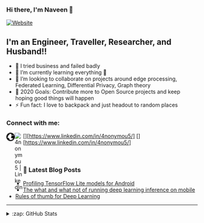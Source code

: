 ### Hi there, I'm Naveen  👋

[![Website](https://img.shields.io/website?label=neevan.me&style=for-the-badge&url=https%3A%2F%2Fneevan.me)](https://neevan.com)


## I'm an Engineer, Traveller, Researcher, and Husband!!

- 🔭 I tried business and failed badly
- 🌱 I’m currently learning everything 🤣
- 👯 I’m looking to collaborate on projects around edge processing, Federated Learning, Differential Privacy, Graph theory
- 🥅 2020 Goals: Contribute more to Open Source projects and keep hoping good things will happen
- ⚡ Fun fact: I love to backpack and just headout to random places


### Connect with me:

[<img align="left" alt="neevan.me" width="22px" src="https://raw.githubusercontent.com/iconic/open-iconic/master/svg/globe.svg" />][https://www.linkedin.com/in/4nonymou5/]
[<img align="left" alt="4nonymou5 | LinkedIn" width="22px" src="https://cdn.jsdelivr.net/npm/simple-icons@v3/icons/linkedin.svg" />][https://www.linkedin.com/in/4nonymou5/]


<br />



### 📕 Latest Blog Posts

<!-- BLOG-POST-LIST:START -->
- [Profiling TensorFlow Lite models for Android](https://heartbeat.fritz.ai/profiling-tensorflow-lite-models-for-android-a2bc53199682?source=rss-ae2613422ae4------2)
- [The what and what not of running deep learning inference on mobile](https://towardsdatascience.com/the-what-and-what-not-of-running-deep-learning-inference-on-mobile-81aa394ad27d?source=rss-ae2613422ae4------2)
- [Rules of thumb for Deep Learning](https://medium.com/hackernoon/rules-of-thumb-for-deep-learning-5a3b6d4b0138?source=rss-ae2613422ae4------2)
<!-- BLOG-POST-LIST:END -->


---



<details>
  <summary>:zap: GitHub Stats</summary>

  <img align="left" alt="Naveen's GitHub Stats" src="https://github-readme-stats.codestackr.vercel.app/api?username=4nonymou5&show_icons=true&hide_border=true" />

</details>


